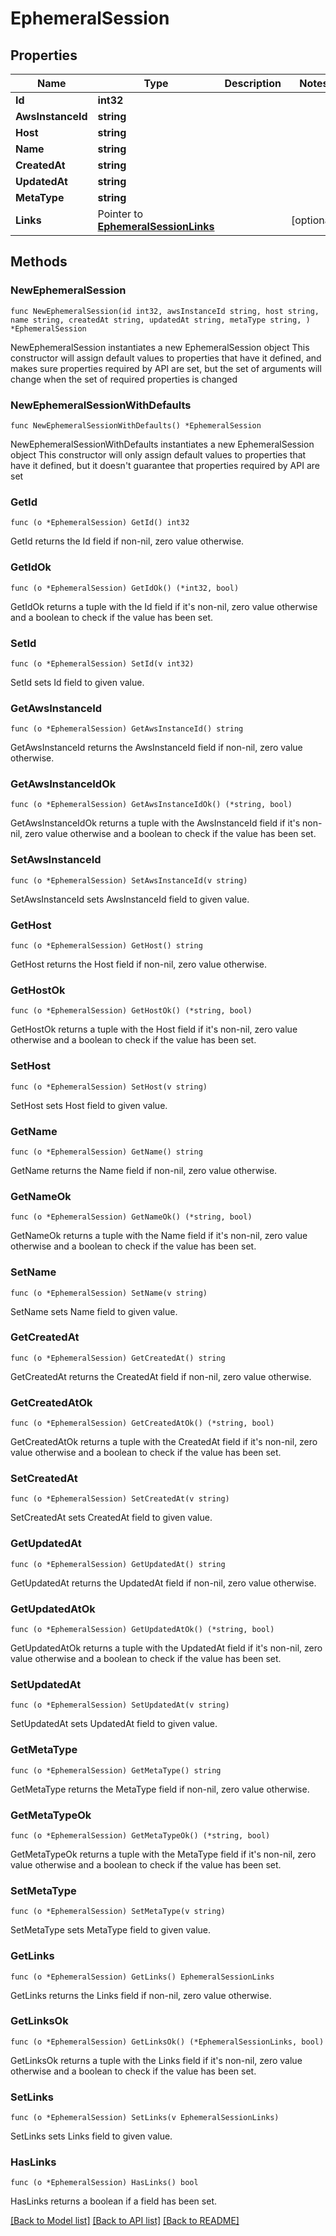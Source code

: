 # EphemeralSession

## Properties

Name | Type | Description | Notes
------------ | ------------- | ------------- | -------------
**Id** | **int32** |  | 
**AwsInstanceId** | **string** |  | 
**Host** | **string** |  | 
**Name** | **string** |  | 
**CreatedAt** | **string** |  | 
**UpdatedAt** | **string** |  | 
**MetaType** | **string** |  | 
**Links** | Pointer to [**EphemeralSessionLinks**](EphemeralSessionLinks.md) |  | [optional] 

## Methods

### NewEphemeralSession

`func NewEphemeralSession(id int32, awsInstanceId string, host string, name string, createdAt string, updatedAt string, metaType string, ) *EphemeralSession`

NewEphemeralSession instantiates a new EphemeralSession object
This constructor will assign default values to properties that have it defined,
and makes sure properties required by API are set, but the set of arguments
will change when the set of required properties is changed

### NewEphemeralSessionWithDefaults

`func NewEphemeralSessionWithDefaults() *EphemeralSession`

NewEphemeralSessionWithDefaults instantiates a new EphemeralSession object
This constructor will only assign default values to properties that have it defined,
but it doesn't guarantee that properties required by API are set

### GetId

`func (o *EphemeralSession) GetId() int32`

GetId returns the Id field if non-nil, zero value otherwise.

### GetIdOk

`func (o *EphemeralSession) GetIdOk() (*int32, bool)`

GetIdOk returns a tuple with the Id field if it's non-nil, zero value otherwise
and a boolean to check if the value has been set.

### SetId

`func (o *EphemeralSession) SetId(v int32)`

SetId sets Id field to given value.


### GetAwsInstanceId

`func (o *EphemeralSession) GetAwsInstanceId() string`

GetAwsInstanceId returns the AwsInstanceId field if non-nil, zero value otherwise.

### GetAwsInstanceIdOk

`func (o *EphemeralSession) GetAwsInstanceIdOk() (*string, bool)`

GetAwsInstanceIdOk returns a tuple with the AwsInstanceId field if it's non-nil, zero value otherwise
and a boolean to check if the value has been set.

### SetAwsInstanceId

`func (o *EphemeralSession) SetAwsInstanceId(v string)`

SetAwsInstanceId sets AwsInstanceId field to given value.


### GetHost

`func (o *EphemeralSession) GetHost() string`

GetHost returns the Host field if non-nil, zero value otherwise.

### GetHostOk

`func (o *EphemeralSession) GetHostOk() (*string, bool)`

GetHostOk returns a tuple with the Host field if it's non-nil, zero value otherwise
and a boolean to check if the value has been set.

### SetHost

`func (o *EphemeralSession) SetHost(v string)`

SetHost sets Host field to given value.


### GetName

`func (o *EphemeralSession) GetName() string`

GetName returns the Name field if non-nil, zero value otherwise.

### GetNameOk

`func (o *EphemeralSession) GetNameOk() (*string, bool)`

GetNameOk returns a tuple with the Name field if it's non-nil, zero value otherwise
and a boolean to check if the value has been set.

### SetName

`func (o *EphemeralSession) SetName(v string)`

SetName sets Name field to given value.


### GetCreatedAt

`func (o *EphemeralSession) GetCreatedAt() string`

GetCreatedAt returns the CreatedAt field if non-nil, zero value otherwise.

### GetCreatedAtOk

`func (o *EphemeralSession) GetCreatedAtOk() (*string, bool)`

GetCreatedAtOk returns a tuple with the CreatedAt field if it's non-nil, zero value otherwise
and a boolean to check if the value has been set.

### SetCreatedAt

`func (o *EphemeralSession) SetCreatedAt(v string)`

SetCreatedAt sets CreatedAt field to given value.


### GetUpdatedAt

`func (o *EphemeralSession) GetUpdatedAt() string`

GetUpdatedAt returns the UpdatedAt field if non-nil, zero value otherwise.

### GetUpdatedAtOk

`func (o *EphemeralSession) GetUpdatedAtOk() (*string, bool)`

GetUpdatedAtOk returns a tuple with the UpdatedAt field if it's non-nil, zero value otherwise
and a boolean to check if the value has been set.

### SetUpdatedAt

`func (o *EphemeralSession) SetUpdatedAt(v string)`

SetUpdatedAt sets UpdatedAt field to given value.


### GetMetaType

`func (o *EphemeralSession) GetMetaType() string`

GetMetaType returns the MetaType field if non-nil, zero value otherwise.

### GetMetaTypeOk

`func (o *EphemeralSession) GetMetaTypeOk() (*string, bool)`

GetMetaTypeOk returns a tuple with the MetaType field if it's non-nil, zero value otherwise
and a boolean to check if the value has been set.

### SetMetaType

`func (o *EphemeralSession) SetMetaType(v string)`

SetMetaType sets MetaType field to given value.


### GetLinks

`func (o *EphemeralSession) GetLinks() EphemeralSessionLinks`

GetLinks returns the Links field if non-nil, zero value otherwise.

### GetLinksOk

`func (o *EphemeralSession) GetLinksOk() (*EphemeralSessionLinks, bool)`

GetLinksOk returns a tuple with the Links field if it's non-nil, zero value otherwise
and a boolean to check if the value has been set.

### SetLinks

`func (o *EphemeralSession) SetLinks(v EphemeralSessionLinks)`

SetLinks sets Links field to given value.

### HasLinks

`func (o *EphemeralSession) HasLinks() bool`

HasLinks returns a boolean if a field has been set.


[[Back to Model list]](../README.md#documentation-for-models) [[Back to API list]](../README.md#documentation-for-api-endpoints) [[Back to README]](../README.md)


